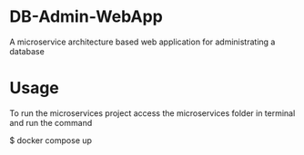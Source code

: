 # DB-Admin-WebApp
A microservice architecture based web application for administrating a database

# Usage

To run the microservices project access the microservices folder in terminal and run the command

$ docker compose up
